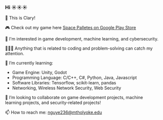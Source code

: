 ### Hi ☀️☀️☀️
👻 This is Clary!

🎮 Check out my game here [Space Palletes on Google Play Store](https://play.google.com/store/apps/details?id=com.SpacePalettesStudio.SpacePalettes&hl=en&gl=US)

🧐 I'm interested in game development, machine learning, and cybersecurity. 

👩🏻‍💻 Anything that is related to coding and problem-solving can catch my attention.

🌱 I’m currently learning:
- Game Engine: Unity, Godot
- Programming Language: C/C++, C#, Python, Java, Javascript
- Software Libraries: Tensorflow, scikit-learn, pandas
- Networking, Wireless Network Security, Web Security

👯 I’m looking to collaborate on game development projects, machine learning projects, and security-related projects!

📫 How to reach me: nguye236@mtholyoke.edu

<!--
**claryng/claryng** is a ✨ _special_ ✨ repository because its `README.md` (this file) appears on your GitHub profile.

Here are some ideas to get you started:

- 🔭 I’m currently working on ...
- 🌱 I’m currently learning ...
- 👯 I’m looking to collaborate on ...
- 🤔 I’m looking for help with ...
- 💬 Ask me about ...
- 📫 How to reach me: ...
- 😄 Pronouns: ...
- ⚡ Fun fact: ...
-->
